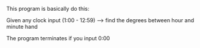 This program is basically do this:

Given any clock input (1:00 - 12:59) --> find the degrees between hour and minute hand

The program terminates if you input 0:00
